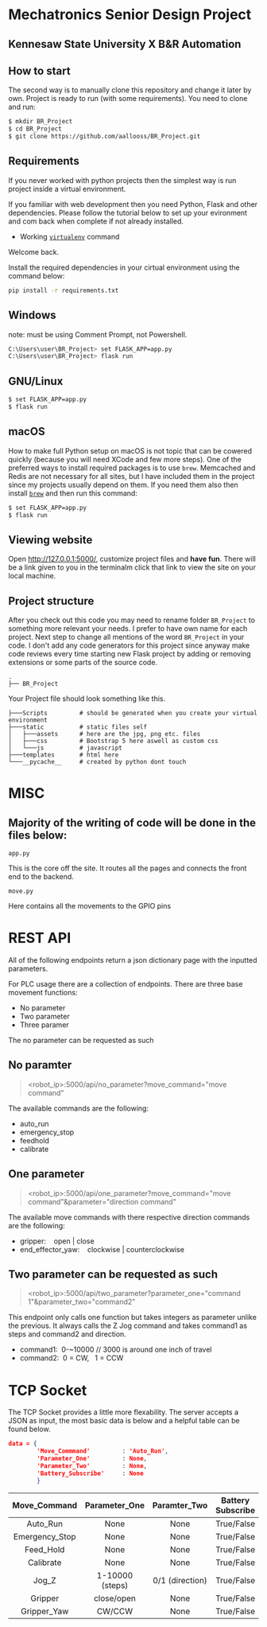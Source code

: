 # Mechatronics Senior Design Project

## Kennesaw State University X B&R Automation

## How to start

The second way is to manually clone this repository and change it later by own. Project is ready to run (with some requirements). You need to clone and run:

```sh
$ mkdir BR_Project
$ cd BR_Project
$ git clone https://github.com/aallooss/BR_Project.git
```

## Requirements

If you never worked with python projects then the simplest way is run project inside a virtual environment.

If you familiar with web development then you need Python, Flask and other dependencies.
Please follow the tutorial below to set up your evironment and com back when complete if not already installed.

- Working [`virtualenv`](https://python.land/virtual-environments/virtualenv) command

Welcome back.

Install the required dependencies in your cirtual environment using the command below:

```sh
pip install -r requirements.txt
```

## Windows

note: must be using Comment Prompt, not Powershell.

```sh
C:\Users\user\BR_Project> set FLASK_APP=app.py
C:\Users\user\BR_Project> flask run
```

## GNU/Linux

```sh
$ set FLASK_APP=app.py
$ flask run
```

## macOS

How to make full Python setup on macOS is not topic that can be cowered quickly (because you will need XCode and few more steps). One of the preferred ways to install required packages is to use `brew`. Memcached and Redis are not necessary for all sites, but I have included them in the project since my projects usually depend on them. If you need them also then install [`brew`](http://brew.sh) and then run this command:

```sh
$ set FLASK_APP=app.py
$ flask run
```

## Viewing website

Open http://127.0.0.1:5000/, customize project files and **have fun**. There will be a link given to you in the terminalm click that link to view the site on your local machine.

## Project structure

After you check out this code you may need to rename folder `BR_Project` to something more relevant your needs. I prefer to have own name for each project. Next step to change all mentions of the word `BR_Project` in your code. I don't add any code generators for this project since anyway make code reviews every time starting new Flask project by adding or removing extensions or some parts of the source code.

    .
    ├── BR_Project

Your Project file should look something like this.

    ├───Scripts         # should be generated when you create your virtual environment
    ├───static          # static files self
    │   ├───assets      # here are the jpg, png etc. files
    │   ├───css         # Bootstrap 5 here aswell as custom css
    │   └───js          # javascript
    ├───templates       # html here
    └───__pycache__     # created by python dont touch

# MISC

## Majority of the writing of code will be done in the files below:

    app.py

This is the core off the site. It routes all the pages and connects the front end to the backend.

    move.py

Here contains all the movements to the GPIO pins

# REST API

All of the following endpoints return a json dictionary page with the inputted parameters.

For PLC usage there are a collection of endpoints. There are three base movement functions:

* No parameter
* Two parameter
* Three paramer

The no parameter can be requested as such

## No paramter

> <robot_ip>:5000/api/no_parameter?move_command="move command"

The available commands are the following:

* auto_run
* emergency_stop
* feedhold
* calibrate

## One parameter

> <robot_ip>:5000/api/one_parameter?move_command="move command"&parameter="direction command"

The available move commands with there respective direction commands are the following:

* gripper: &nbsp;&nbsp; open | close
* end_effector_yaw: &nbsp;&nbsp; clockwise | counterclockwise

## Two parameter can be requested as such

> <robot_ip>:5000/api/two_parameter?parameter_one="command 1"&parameter_two="command2"

This endpoint only calls one function but takes integers as parameter unlike the previous. It always calls the Z Jog command and takes command1 as steps and command2 and direction.

* command1:&nbsp;&nbsp;0-~10000            // 3000 is around one inch of travel
* command2:&nbsp;&nbsp;0 = CW, &nbsp;&nbsp;1 = CCW

# TCP Socket

The TCP Socket provides a little more flexability. The server accepts a JSON as input, the most basic data is below and a helpful table can be found below.
```json
data = {
        'Move_Commmand'         : 'Auto_Run',
        'Parameter_One'         : None,
        'Parameter_Two'         : None,
        'Battery_Subscribe'     : None
        }
```


|  Move_Command  |  Parameter_One  |  Paramter_Two  | Battery Subscribe |
| :------------: | :-------------: | :-------------: | :---------------: |
|    Auto_Run    |      None      |      None      |    True/False    |
| Emergency_Stop |      None      |      None      |    True/False    |
|   Feed_Hold   |      None      |      None      |    True/False    |
|   Calibrate   |      None      |      None      |    True/False    |
|     Jog_Z     | 1-10000 (steps) | 0/1 (direction) |    True/False    |
|    Gripper    |   close/open   |      None      |    True/False    |
|  Gripper_Yaw  |     CW/CCW     |      None      |    True/False    |
